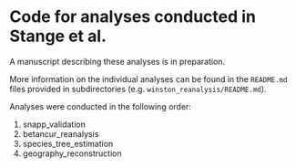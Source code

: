 # Code for analyses conducted in Stange et al.

A manuscript describing these analyses is in preparation.

More information on the individual analyses can be found in the `README.md` files provided in subdirectories (e.g. `winston_reanalysis/README.md`).

Analyses were conducted in the following order:

1. snapp\_validation
2. betancur\_reanalysis
3. species\_tree\_estimation
4. geography\_reconstruction